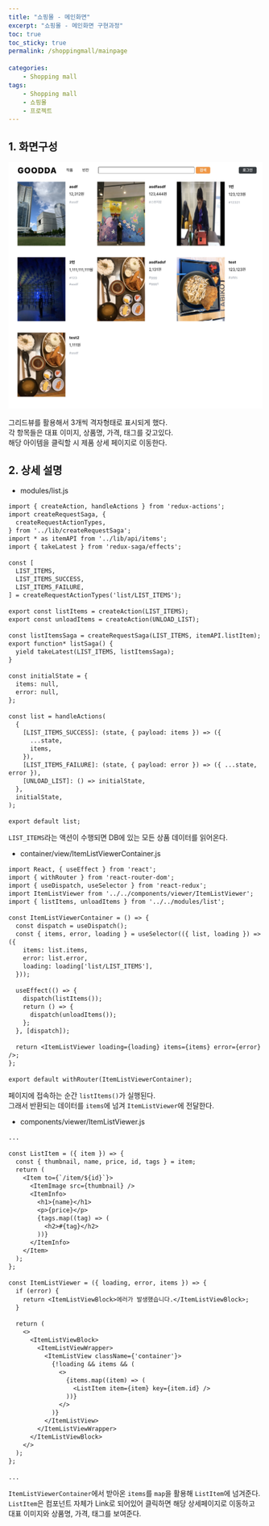 ```yaml
---
title: "쇼핑몰 - 메인화면"
excerpt: "쇼핑몰 - 메인화면 구현과정"
toc: true
toc_sticky: true
permalink: /shoppingmall/mainpage

categories:
    - Shopping mall
tags:
    - Shopping mall
    - 쇼핑몰
    - 프로젝트
---
```


## 1. 화면구성

![UI](/assets/image/shoppingmall-mainpage.jpeg)

그리드뷰를 활용해서 3개씩 격자형태로 표시되게 했다.  
각 항목들은 대표 이미지, 상품명, 가격, 태그를 갖고있다.  
해당 아이템을 클릭할 시 제품 상세 페이지로 이동한다.

## 2. 상세 설명

-   modules/list.js

```react
import { createAction, handleActions } from 'redux-actions';
import createRequestSaga, {
  createRequestActionTypes,
} from '../lib/createRequestSaga';
import * as itemAPI from '../lib/api/items';
import { takeLatest } from 'redux-saga/effects';

const [
  LIST_ITEMS,
  LIST_ITEMS_SUCCESS,
  LIST_ITEMS_FAILURE,
] = createRequestActionTypes('list/LIST_ITEMS');

export const listItems = createAction(LIST_ITEMS);
export const unloadItems = createAction(UNLOAD_LIST);

const listItemsSaga = createRequestSaga(LIST_ITEMS, itemAPI.listItem);
export function* listSaga() {
  yield takeLatest(LIST_ITEMS, listItemsSaga);
}

const initialState = {
  items: null,
  error: null,
};

const list = handleActions(
  {
    [LIST_ITEMS_SUCCESS]: (state, { payload: items }) => ({
      ...state,
      items,
    }),
    [LIST_ITEMS_FAILURE]: (state, { payload: error }) => ({ ...state, error }),
    [UNLOAD_LIST]: () => initialState,
  },
  initialState,
);

export default list;
```

`LIST_ITEMS`라는 액션이 수행되면 DB에 있는 모든 상품 데이터를 읽어온다.

-   container/view/ItemListViewerContainer.js

```react
import React, { useEffect } from 'react';
import { withRouter } from 'react-router-dom';
import { useDispatch, useSelector } from 'react-redux';
import ItemListViewer from '../../components/viewer/ItemListViewer';
import { listItems, unloadItems } from '../../modules/list';

const ItemListViewerContainer = () => {
  const dispatch = useDispatch();
  const { items, error, loading } = useSelector(({ list, loading }) => ({
    items: list.items,
    error: list.error,
    loading: loading['list/LIST_ITEMS'],
  }));

  useEffect(() => {
    dispatch(listItems());
    return () => {
      dispatch(unloadItems());
    };
  }, [dispatch]);

  return <ItemListViewer loading={loading} items={items} error={error} />;
};

export default withRouter(ItemListViewerContainer);
```

페이지에 접속하는 순간 `listItems()`가 실행된다.  
그래서 반환되는 데이터를 `items`에 넘겨 `ItemListViewer`에 전달한다.

-   components/viewer/ItemListViewer.js

```react
...

const ListItem = ({ item }) => {
  const { thumbnail, name, price, id, tags } = item;
  return (
    <Item to={`/item/${id}`}>
      <ItemImage src={thumbnail} />
      <ItemInfo>
        <h1>{name}</h1>
        <p>{price}</p>
        {tags.map((tag) => (
          <h2>#{tag}</h2>
        ))}
      </ItemInfo>
    </Item>
  );
};

const ItemListViewer = ({ loading, error, items }) => {
  if (error) {
    return <ItemListViewBlock>에러가 발생했습니다.</ItemListViewBlock>;
  }

  return (
    <>
      <ItemListViewBlock>
        <ItemListViewWrapper>
          <ItemListView className={'container'}>
            {!loading && items && (
              <>
                {items.map((item) => (
                  <ListItem item={item} key={item.id} />
                ))}
              </>
            )}
          </ItemListView>
        </ItemListViewWrapper>
      </ItemListViewBlock>
    </>
  );
};

...
```

`ItemListViewerContainer`에서 받아온 `items`를 `map`을 활용해 `ListItem`에 넘겨준다.  
`ListItem`은 컴포넌트 자체가 Link로 되어있어 클릭하면 해당 상세페이지로 이동하고  
대표 이미지와 상품명, 가격, 태그를 보여준다.

